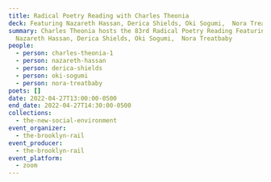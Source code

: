 ```yaml
---
title: Radical Poetry Reading with Charles Theonia
deck: Featuring Nazareth Hassan, Derica Shields, Oki Sogumi,  Nora Treatbaby
summary: Charles Theonia hosts the 83rd Radical Poetry Reading Featuring
  Nazareth Hassan, Derica Shields, Oki Sogumi,  Nora Treatbaby
people:
  - person: charles-theonia-1
  - person: nazareth-hassan
  - person: derica-shields
  - person: oki-sogumi
  - person: nora-treatbaby
poets: []
date: 2022-04-27T13:00:00-0500
end_date: 2022-04-27T14:30:00-0500
collections:
  - the-new-social-environment
event_organizer:
  - the-brooklyn-rail
event_producer:
  - the-brooklyn-rail
event_platform:
  - zoom
---
```

